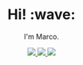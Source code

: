 <h1 align='center'> Hi! :wave:</h1>

<p align='center'>
  I'm Marco.
</p>

<!-- Badges: https://shields.io/ -->

<p align='center'>
  <a href="https://github.com/marcocaldera">
    <img src="https://img.shields.io/badge/-Github-000?style=flat&logo=Github&logoColor=white">
  </a>
    <a href="linkedin.com/in/marco-caldera">
    <img src="https://img.shields.io/badge/-LinkedIn-blue?style=flat&logo=Linkedin&logoColor=white">
  </a>
  <a href="https://marcocaldera.com/blog">
    <img src="https://img.shields.io/badge/-Blog-3559f5?style=flat&logo=Blogger&logoColor=white">
  </a>

</p>
